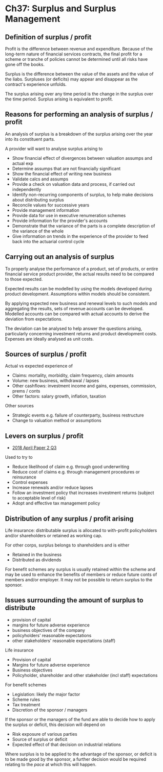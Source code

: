 # Ch37: Surplus and Surplus Management

## Definition of surplus / profit

Profit is the difference between revenue and expenditure.
Because of the long-term nature of financial services contracts,
the final profit for a scheme or tranche of policies cannot be determined
until all risks have gone off the books.

Surplus is the difference between the value of the assets and the value of the
liabs.
Surpluses (or deficits) may appear and disappear as the contract's experience
unfolds.

The surplus arising over any time period is the change in the surplus over the
time period.
Surplus arising is equivalent to profit.

## Reasons for performing an analysis of surplus / profit

An analysis of surplus is a breakdown of the surplus arising over the year
into its constituent parts.

A provider will want to analyse surplus arising to

- Show financial effect of divergences between valuation assumps and actual exp
- Determine assumps that are not financially significant
- Show the financial effect of writing new business
- Validate calcs and assumps
- Provide a check on valuation data and process, if carried out independently
- Identify non-recurring components of surplus, to help make decisions about
distributing surplus
- Reconcile values for successive years
- Provide management information
- Provide data for use in executive renumeration schemes
- Provide information for the provider's accounts
- Demonstrate that the variance of the parts is a complete description of the
variance of the whole
- Give information on trends in the experience of the provider to feed back
into the actuarial control cycle

## Carrying out an analysis of surplus

To properly analyse the performance of a product, set of products, or
entire financial service product provider,
the actual results need to be compared to those expected.

Expected results can be modelled by using the models developed during
product development.
Assumptions within models should be consistent.

By applying expected new business and renewal levels to such models and
aggregating the results, sets of revenue accounts can be developed.
Modelled accounts can be compared with actual accounts to derive the
deviation from expectations.

The deviation can be analysed to help answer the questions arising,
particularly concerning investment returns and product development costs.
Expenses are ideally analysed as unit costs.

## Sources of surplus / profit

Actual vs expected experience of

- Claims: mortality, morbidity, claim frequency, claim amounts
- Volume: new business, withdrawal / lapses
- Other cashflows: investment income and gains, expenses, commission, prems /
conts
- Other factors: salary growth, inflation, taxation

Other sources

- Strategic events e.g. failure of counterparty, business restructure
- Change to valuation method or assumptions

## Levers on surplus / profit

- [2018 April Paper 2 Q3](40-2018-04-02.md#3)

Used to try to

- Reduce likelihood of claim e.g. through good underwriting
- Reduce cost of claims e.g. through management procedures or reinsurance
- Control expenses
- Increase renewals and/or reduce lapses
- Follow an investment policy that increases investment returns (subject to
acceptable level of risk)
- Adopt and effective tax management policy

## Distribution of any surplus / profit arising

Life insurance: distributable surplus is allocated to with-profit
policyholders and/or shareholders or retained as working cap.

For other corps, surplus belongs to shareholders and is either

- Retained in the business
- Distributed as dividends

For benefit schemes any surplus is usually retained within the scheme and
may be used to enhance the benefits of members or reduce future conts of
members and/or employer.
It may not be possible to return surplus to the sponsor.

## Issues surrounding the amount of surplus to distribute

- provision of capital
- margins for future adverse experience
- business objectives of the company
- policyholders' reasonable expectations
- other stakeholders' reasonable expectations (staff)

Life insurance

- Provision of capital
- Margins for future adverse experience
- Business objectives
- Policyholder, shareholder and other stakeholder (incl staff) expectations

For benefit schemes

- Legislation: likely _the_ major factor
- Scheme rules
- Tax treatment
- Discretion of the sponsor / managers

If the sponsor or the managers of the fund are able to decide how to apply
the surplus or deficit, this decision will depend on

- Risk exposure of various parties
- Source of surplus or deficit
- Expected effect of that decision on industrial relations

Where surplus is to be applied to the advantage of the sponsor,
or deficit is to be made good by the sponsor,
a further decision would be required relating to the _pace_ at which this will
happen.
